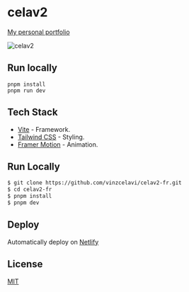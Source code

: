 # celav2

[My personal portfolio](https://celav2.netlify.app/)

![celav2](https://github.com/user-attachments/assets/66d57aa2-1cd4-403d-9a72-271b00816f9d)

## Run locally

```
pnpm install
pnpm run dev
```

## Tech Stack

- [Vite](https://vitejs.dev/) - Framework.
- [Tailwind CSS](https://tailwindcss.com/) - Styling.
- [Framer Motion](https://www.framer.com/motion/) - Animation.

## Run Locally

```bash
$ git clone https://github.com/vinzcelavi/celav2-fr.git
$ cd celav2-fr
$ pnpm install
$ pnpm dev
```

## Deploy

Automatically deploy on [Netlify](https://app.netlify.com/sites/celav2/overview)

## License

[MIT](https://choosealicense.com/licenses/mit/)
